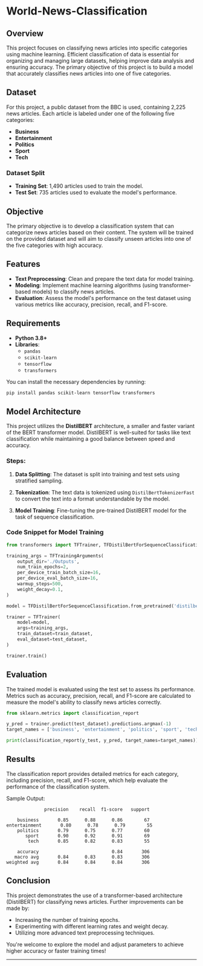 # World-News-Classification

## Overview

This project focuses on classifying news articles into specific categories using machine learning. Efficient classification of data is essential for organizing and managing large datasets, helping improve data analysis and ensuring accuracy. The primary objective of this project is to build a model that accurately classifies news articles into one of five categories.

## Dataset

For this project, a public dataset from the BBC is used, containing 2,225 news articles. Each article is labeled under one of the following five categories:

- **Business**
- **Entertainment**
- **Politics**
- **Sport**
- **Tech**

### Dataset Split

- **Training Set**: 1,490 articles used to train the model.
- **Test Set**: 735 articles used to evaluate the model's performance.

## Objective

The primary objective is to develop a classification system that can categorize news articles based on their content. The system will be trained on the provided dataset and will aim to classify unseen articles into one of the five categories with high accuracy.

## Features

- **Text Preprocessing**: Clean and prepare the text data for model training.
- **Modeling**: Implement machine learning algorithms (using transformer-based models) to classify news articles.
- **Evaluation**: Assess the model's performance on the test dataset using various metrics like accuracy, precision, recall, and F1-score.

## Requirements

- **Python 3.8+**
- **Libraries**:
  - `pandas`
  - `scikit-learn`
  - `tensorflow`
  - `transformers`

You can install the necessary dependencies by running:

```bash
pip install pandas scikit-learn tensorflow transformers
```

## Model Architecture

This project utilizes the **DistilBERT** architecture, a smaller and faster variant of the BERT transformer model. DistilBERT is well-suited for tasks like text classification while maintaining a good balance between speed and accuracy.

### Steps:

1. **Data Splitting**: The dataset is split into training and test sets using stratified sampling.
   
2. **Tokenization**: The text data is tokenized using `DistilBertTokenizerFast` to convert the text into a format understandable by the model.

3. **Model Training**: Fine-tuning the pre-trained DistilBERT model for the task of sequence classification.

### Code Snippet for Model Training

```python
from transformers import TFTrainer, TFDistilBertForSequenceClassification, TFTrainingArguments

training_args = TFTrainingArguments(
    output_dir='./Outputs',
    num_train_epochs=2,
    per_device_train_batch_size=16,
    per_device_eval_batch_size=16,
    warmup_steps=500,
    weight_decay=0.1,
)

model = TFDistilBertForSequenceClassification.from_pretrained('distilbert-base-uncased', num_labels=5)

trainer = TFTrainer(
    model=model,
    args=training_args,
    train_dataset=train_dataset,
    eval_dataset=test_dataset,
)

trainer.train()
```

## Evaluation

The trained model is evaluated using the test set to assess its performance. Metrics such as accuracy, precision, recall, and F1-score are calculated to measure the model's ability to classify news articles correctly.

```python
from sklearn.metrics import classification_report

y_pred = trainer.predict(test_dataset).predictions.argmax(-1)
target_names = ['business', 'entertainment', 'politics', 'sport', 'tech']

print(classification_report(y_test, y_pred, target_names=target_names))
```

## Results

The classification report provides detailed metrics for each category, including precision, recall, and F1-score, which help evaluate the performance of the classification system.

Sample Output:
```
              precision    recall  f1-score   support

    business       0.85      0.88      0.86        67
entertainment       0.80      0.78      0.79        55
    politics       0.79      0.75      0.77        60
       sport       0.90      0.92      0.91        69
        tech       0.85      0.82      0.83        55

    accuracy                           0.84       306
   macro avg       0.84      0.83      0.83       306
weighted avg       0.84      0.84      0.84       306
```


## Conclusion

This project demonstrates the use of a transformer-based architecture (DistilBERT) for classifying news articles. Further improvements can be made by:
- Increasing the number of training epochs.
- Experimenting with different learning rates and weight decay.
- Utilizing more advanced text preprocessing techniques.

You're welcome to explore the model and adjust parameters to achieve higher accuracy or faster training times!

---

